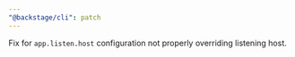```yaml
---
"@backstage/cli": patch
---
```


Fix for `app.listen.host` configuration not properly overriding listening host.
